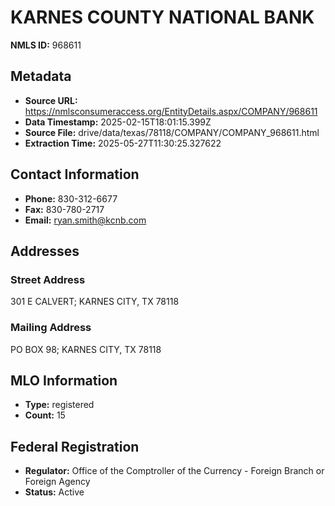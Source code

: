 # KARNES COUNTY NATIONAL BANK

**NMLS ID:** 968611

## Metadata
- **Source URL:** https://nmlsconsumeraccess.org/EntityDetails.aspx/COMPANY/968611
- **Data Timestamp:** 2025-02-15T18:01:15.399Z
- **Source File:** drive/data/texas/78118/COMPANY/COMPANY_968611.html
- **Extraction Time:** 2025-05-27T11:30:25.327622

## Contact Information
- **Phone:** 830-312-6677
- **Fax:** 830-780-2717
- **Email:** ryan.smith@kcnb.com

## Addresses
### Street Address
301 E CALVERT; KARNES CITY, TX 78118

### Mailing Address
PO BOX 98; KARNES CITY, TX 78118

## MLO Information
- **Type:** registered
- **Count:** 15

## Federal Registration
- **Regulator:** Office of the Comptroller of the Currency - Foreign Branch or Foreign Agency
- **Status:** Active

